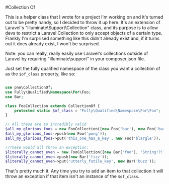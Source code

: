 #Collection Of

This is a helper class that I wrote for a project I'm working on and it's turned out to be pretty handy, so I decided to throw it up here. It's an extension of Laravel's "Illuminate\Support\Collection" class, and its purpose is to allow devs to restrict a Laravel Collection to only accept objects of a certain type. Frankly I'm surprised something like this didn't already exist and, if it turns out it does already exist, I won't be surprised.

Note: you can really, really easily use Laravel's collections outside of Laravel by requiring "illuminate\support" in your composer.json file.

Just set the fully qualified namespace of the class you want a collection of as the `$of_class` property, like so:

```php

use pno\CollectionOf;
use Fully\Qualified\Namespace\For\Foo;
use Bar;

class FooCollection extends CollectionOf {
    protected static $of_class = "Fully\Qualified\Namespace\For\Foo";
}

// All these are so incredibly valid
$all_my_glorious_foos = new FooCollection([new Foo('bar'), new Foo('baz'), new Foo('ping')]);
$all_my_glorious_foos->push(new Foo('pong'));
$all_my_glorious_foos->put('this_one_has_a_key', new Foo('blargle'));

//These would all throw an exception:
$literally_cannot_even = new FooCollection([new Bar('foo'), 'String!?!?', ['array???'], 12345]);
$literally_cannot_even->push(new Bar('fizz'));
$literally_cannot_even->put('utterly_futile_key', new Bar('buzz'));

```

That's pretty much it. Any time you try to add an item to that collection it will throw an exception if that item isn't an instance of the `$of_class`.
